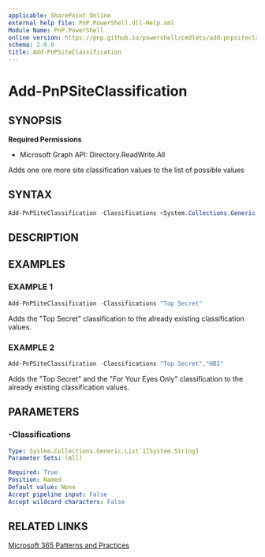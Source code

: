 ```yaml
---
applicable: SharePoint Online
external help file: PnP.PowerShell.dll-Help.xml
Module Name: PnP.PowerShell
online version: https://pnp.github.io/powershell/cmdlets/add-pnpsiteclassification
schema: 2.0.0
title: Add-PnPSiteClassification
---
```


# Add-PnPSiteClassification

## SYNOPSIS

**Required Permissions**

  * Microsoft Graph API: Directory.ReadWrite.All

Adds one ore more site classification values to the list of possible values

## SYNTAX

```powershell
Add-PnPSiteClassification -Classifications <System.Collections.Generic.List`1[System.String]> [<CommonParameters>]
```

## DESCRIPTION

## EXAMPLES

### EXAMPLE 1
```powershell
Add-PnPSiteClassification -Classifications "Top Secret"
```

Adds the "Top Secret" classification to the already existing classification values.

### EXAMPLE 2
```powershell
Add-PnPSiteClassification -Classifications "Top Secret","HBI"
```

Adds the "Top Secret" and the "For Your Eyes Only" classification to the already existing classification values.

## PARAMETERS

### -Classifications

```yaml
Type: System.Collections.Generic.List`1[System.String]
Parameter Sets: (All)

Required: True
Position: Named
Default value: None
Accept pipeline input: False
Accept wildcard characters: False
```

## RELATED LINKS

[Microsoft 365 Patterns and Practices](https://aka.ms/m365pnp)